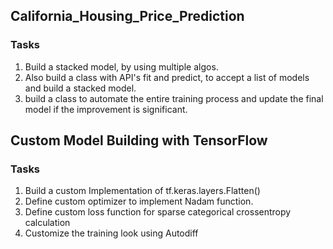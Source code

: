 ## California_Housing_Price_Prediction
### Tasks
1. Build a stacked model, by using multiple algos.
2. Also build a class with API's fit and predict, to accept a list of models and build a stacked model.
3. build a class to  automate the entire training process and update the final model if the improvement is significant.


## Custom Model Building with TensorFlow
### Tasks
1. Build a custom Implementation of tf.keras.layers.Flatten()
2. Define custom optimizer to  implement Nadam function.
3. Define custom loss function for sparse categorical crossentropy calculation
4. Customize the training look using Autodiff
